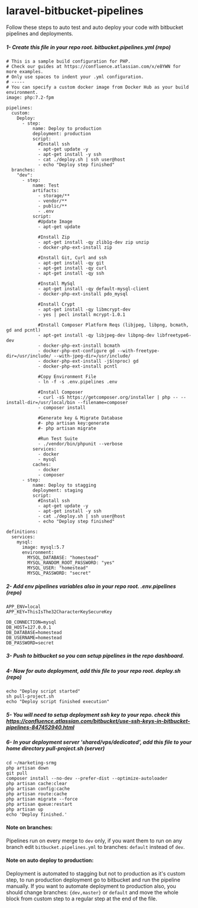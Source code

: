 # laravel-bitbucket-pipelines
Follow these steps to auto test and auto deploy your code with bitbucket pipelines and deployments.

##### 1- Create this file in your repo root. bitbucket.pipelines.yml (repo)
```
# This is a sample build configuration for PHP.
# Check our guides at https://confluence.atlassian.com/x/e8YWN for more examples.
# Only use spaces to indent your .yml configuration.
# -----
# You can specify a custom docker image from Docker Hub as your build environment.
image: php:7.2-fpm

pipelines:
  custom:
    Deploy:
      - step:
          name: Deploy to production
          deployment: production
          script:
            #Install ssh
            - apt-get update -y
            - apt-get install -y ssh
            - cat ./deploy.sh | ssh user@host
            - echo "Deploy step finished"
  branches:
    "dev":
      - step:
          name: Test
          artifacts:
            - storage/**
            - vendor/**
            - public/**
            - .env
          script:
            #Update Image
            - apt-get update

            #Install Zip
            - apt-get install -qy zlib1g-dev zip unzip
            - docker-php-ext-install zip

            #Install Git, Curl and ssh
            - apt-get install -qy git
            - apt-get install -qy curl
            - apt-get install -qy ssh

            #Install MySql
            - apt-get install -qy default-mysql-client
            - docker-php-ext-install pdo_mysql

            #Install Crypt
            - apt-get install -qy libmcrypt-dev
            - yes | pecl install mcrypt-1.0.1

            #Install Composer Platform Reqs (libjpeg, libpng, bcmath, gd and pcntl)
            - apt-get install -qy libjpeg-dev libpng-dev libfreetype6-dev
            - docker-php-ext-install bcmath
            - docker-php-ext-configure gd --with-freetype-dir=/usr/include/ --with-jpeg-dir=/usr/include/
            - docker-php-ext-install -j$(nproc) gd
            - docker-php-ext-install pcntl

            #Copy Environment File
            - ln -f -s .env.pipelines .env

            #Install Composer
            - curl -sS https://getcomposer.org/installer | php -- --install-dir=/usr/local/bin --filename=composer
            - composer install

            #Generate key & Migrate Database
            #- php artisan key:generate
            #- php artisan migrate

            #Run Test Suite
            - ./vendor/bin/phpunit --verbose
          services:
            - docker
            - mysql
          caches:
            - docker
            - composer
      - step:
          name: Deploy to stagging
          deployment: staging
          script:
            #Install ssh
            - apt-get update -y
            - apt-get install -y ssh
            - cat ./deploy.sh | ssh user@host
            - echo "Deploy step finished"

definitions:
  services:
    mysql:
      image: mysql:5.7
      environment:
        MYSQL_DATABASE: "homestead"
        MYSQL_RANDOM_ROOT_PASSWORD: "yes"
        MYSQL_USER: "homestead"
        MYSQL_PASSWORD: "secret"

```

##### 2- Add env pipelines variables also in your repo root. .env.pipelines (repo)
```
APP_ENV=local
APP_KEY=ThisIsThe32CharacterKeySecureKey

DB_CONNECTION=mysql
DB_HOST=127.0.0.1
DB_DATABASE=homestead
DB_USERNAME=homestead
DB_PASSWORD=secret
```

##### 3- Push to bitbucket so you can setup pipelines in the repo dashboard.

##### 4- Now for auto deployment, add this file to your repo root. deploy.sh (repo)
```
echo "Deploy script started"
sh pull-project.sh
echo "Deploy script finished execution"
```

##### 5- You will need to setup deployment ssh key to your repo. check this https://confluence.atlassian.com/bitbucket/use-ssh-keys-in-bitbucket-pipelines-847452940.html

##### 6- In your deployment server 'shared/vps/dedicated',  add this file to your home directory pull-project.sh (server)
```
cd ~/marketing-srmg
php artisan down
git pull
composer install --no-dev --prefer-dist --optimize-autoloader
php artisan cache:clear
php artisan config:cache
php artisan route:cache
php artisan migrate --force
php artisan queue:restart
php artisan up
echo 'Deploy finished.'
```

#### Note on branches: 
Pipelines run on every merge to `dev` only, if you want them to run on any branch edit `bitbucket.pipelines.yml` to branches: `default` instead of `dev`.

#### Note on auto deploy to production: 
Deployment is automated to stagging but not to production as it's custom step, to run production deployment go to bitbucket and run the pipeline manually. If you want to automate deployment to production also, you should change branches: `{dev,master}` or `default` and move the whole block from custom step to a regular step at the end of the file.
